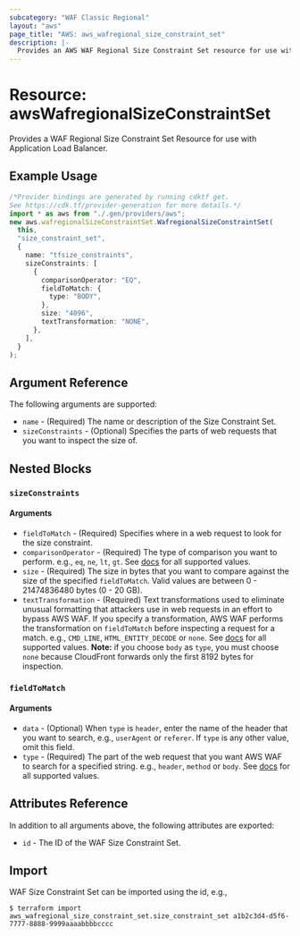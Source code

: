 ```yaml
---
subcategory: "WAF Classic Regional"
layout: "aws"
page_title: "AWS: aws_wafregional_size_constraint_set"
description: |-
  Provides an AWS WAF Regional Size Constraint Set resource for use with ALB.
---
```


# Resource: awsWafregionalSizeConstraintSet

Provides a WAF Regional Size Constraint Set Resource for use with Application Load Balancer.

## Example Usage

```typescript
/*Provider bindings are generated by running cdktf get.
See https://cdk.tf/provider-generation for more details.*/
import * as aws from "./.gen/providers/aws";
new aws.wafregionalSizeConstraintSet.WafregionalSizeConstraintSet(
  this,
  "size_constraint_set",
  {
    name: "tfsize_constraints",
    sizeConstraints: [
      {
        comparisonOperator: "EQ",
        fieldToMatch: {
          type: "BODY",
        },
        size: "4096",
        textTransformation: "NONE",
      },
    ],
  }
);

```

## Argument Reference

The following arguments are supported:

* `name` - (Required) The name or description of the Size Constraint Set.
* `sizeConstraints` - (Optional) Specifies the parts of web requests that you want to inspect the size of.

## Nested Blocks

### `sizeConstraints`

#### Arguments

* `fieldToMatch` - (Required) Specifies where in a web request to look for the size constraint.
* `comparisonOperator` - (Required) The type of comparison you want to perform.
  e.g., `eq`, `ne`, `lt`, `gt`.
  See [docs](https://docs.aws.amazon.com/waf/latest/APIReference/API_wafRegional_SizeConstraint.html) for all supported values.
* `size` - (Required) The size in bytes that you want to compare against the size of the specified `fieldToMatch`.
  Valid values are between 0 - 21474836480 bytes (0 - 20 GB).
* `textTransformation` - (Required) Text transformations used to eliminate unusual formatting that attackers use in web requests in an effort to bypass AWS WAF.
  If you specify a transformation, AWS WAF performs the transformation on `fieldToMatch` before inspecting a request for a match.
  e.g., `CMD_LINE`, `HTML_ENTITY_DECODE` or `none`.
  See [docs](http://docs.aws.amazon.com/waf/latest/APIReference/API_SizeConstraint.html#WAF-Type-SizeConstraint-TextTransformation)
  for all supported values.
  **Note:** if you choose `body` as `type`, you must choose `none` because CloudFront forwards only the first 8192 bytes for inspection.

### `fieldToMatch`

#### Arguments

* `data` - (Optional) When `type` is `header`, enter the name of the header that you want to search, e.g., `userAgent` or `referer`.
  If `type` is any other value, omit this field.
* `type` - (Required) The part of the web request that you want AWS WAF to search for a specified string.
  e.g., `header`, `method` or `body`.
  See [docs](http://docs.aws.amazon.com/waf/latest/APIReference/API_FieldToMatch.html)
  for all supported values.

## Attributes Reference

In addition to all arguments above, the following attributes are exported:

* `id` - The ID of the WAF Size Constraint Set.

## Import

WAF Size Constraint Set can be imported using the id, e.g.,

```console
$ terraform import aws_wafregional_size_constraint_set.size_constraint_set a1b2c3d4-d5f6-7777-8888-9999aaaabbbbcccc
```
